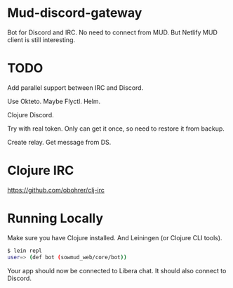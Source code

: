# Mud-discord-gateway

Bot for Discord and IRC.
No need to connect from MUD.
But Netlify MUD client is still interesting.

# TODO

Add parallel support between IRC and Discord.

Use Okteto. Maybe Flyctl.
Helm.

Clojure Discord.

Try with real token.
Only can get it once, so need to restore it from backup.

Create relay.
Get message from DS.

# Clojure IRC
https://github.com/obohrer/clj-irc

# Running Locally

Make sure you have Clojure installed.
And Leiningen (or Clojure CLI tools).

```sh
$ lein repl
user=> (def bot (sowmud_web/core/bot))
```

Your app should now be connected to Libera chat.
It should also connect to Discord.

